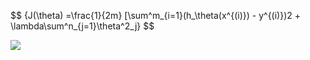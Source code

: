<!--
### Hi there 👋


<!--
**eurico3/eurico3** is a ✨ _special_ ✨ repository because its `README.md` (this file) appears on your GitHub profile.

Here are some ideas to get you started:

- 🔭 I’m currently working on ...
- 🌱 I’m currently learning ...
- 👯 I’m looking to collaborate on ...
- 🤔 I’m looking for help with ...
- 💬 Ask me about ...
- 📫 How to reach me: ...
- 😄 Pronouns: ...
- ⚡ Fun fact: ...

<a href="https://www.linkedin.com/in/euricopaes/">
  <img src="https://img.shields.io/badge/LinkedIn-0077B5?style=for-the-badge&logo=linkedin&logoColor=white)" alt='Twitter'>
</a>
-->
<p>
$$ {J(\theta) =\frac{1}{2m} [\sum^m_{i=1}(h_\theta(x^{(i)}) - y^{(i)})2 + \lambda\sum^n_{j=1}\theta^2_j} $$
</p>
<a href="https://github.com/anselal/anselal">
  <img align="center" src="https://github-readme-stats.vercel.app/api/top-langs/?username=eurico3&hide=php,c,vim script,objective-c,actionscript,roff,html,javascript,css,java,&langs_count=3&theme=nord" />
</a>


